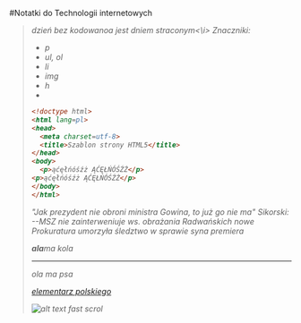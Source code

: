 #Notatki do Technologii internetowych
<blockquote><p><i> dzień bez kodowanoa jest dniem straconym<\i>
Znaczniki:

* p
* ul, ol
* li
* img
* h
* 
```html
<!doctype html>
<html lang=pl>
<head>
  <meta charset=utf-8>
  <title>Szablon strony HTML5</title>
</head>
<body>
  <p>ąćęłńóśźż ĄĆĘŁŃÓŚŹŻ</p>
<p>ąćęłńóśźż ĄĆĘŁŃÓŚŹŻ</p>
</body>
</html>
```
 "Jak prezydent nie obroni ministra Gowina, to już go nie ma"
Sikorski: <br>
--MSZ nie zainterweniuje ws. obrażania Radwańskich
nowe Prokuratura umorzyła śledztwo w sprawie syna premiera 


**ala**ma kola 


------------

_ola_ ma psa


[elementarz polskiego](http://www.gazeta.pl/0,0.html)

![alt text](http://czasy-prl.za.pl/images/photoalbum/elementarz_0.jpg)
fast scrol


